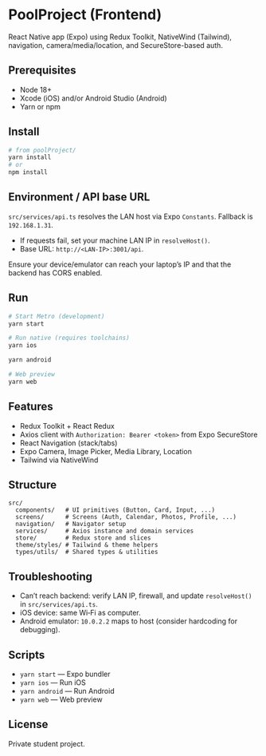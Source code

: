 # PoolProject (Frontend)

React Native app (Expo) using Redux Toolkit, NativeWind (Tailwind), navigation, camera/media/location, and SecureStore-based auth.

## Prerequisites
- Node 18+
- Xcode (iOS) and/or Android Studio (Android)
- Yarn or npm

## Install
```bash
# from poolProject/
yarn install
# or
npm install
```

## Environment / API base URL
`src/services/api.ts` resolves the LAN host via Expo `Constants`. Fallback is `192.168.1.31`.
- If requests fail, set your machine LAN IP in `resolveHost()`.
- Base URL: `http://<LAN-IP>:3001/api`.

Ensure your device/emulator can reach your laptop’s IP and that the backend has CORS enabled.

## Run
```bash
# Start Metro (development)
yarn start

# Run native (requires toolchains)
yarn ios

yarn android

# Web preview
yarn web
```

## Features
- Redux Toolkit + React Redux
- Axios client with `Authorization: Bearer <token>` from Expo SecureStore
- React Navigation (stack/tabs)
- Expo Camera, Image Picker, Media Library, Location
- Tailwind via NativeWind

## Structure
```
src/
  components/   # UI primitives (Button, Card, Input, ...)
  screens/      # Screens (Auth, Calendar, Photos, Profile, ...)
  navigation/   # Navigator setup
  services/     # Axios instance and domain services
  store/        # Redux store and slices
  theme/styles/ # Tailwind & theme helpers
  types/utils/  # Shared types & utilities
```

## Troubleshooting
- Can’t reach backend: verify LAN IP, firewall, and update `resolveHost()` in `src/services/api.ts`.
- iOS device: same Wi‑Fi as computer.
- Android emulator: `10.0.2.2` maps to host (consider hardcoding for debugging).

## Scripts
- `yarn start` — Expo bundler
- `yarn ios` — Run iOS
- `yarn android` — Run Android
- `yarn web` — Web preview

## License
Private student project.
